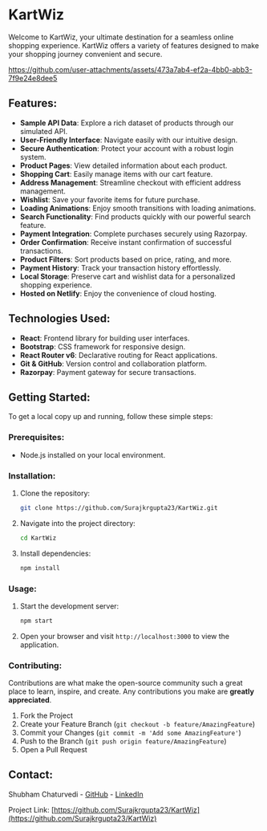 

# KartWiz

Welcome to KartWiz, your ultimate destination for a seamless online shopping experience. KartWiz offers a variety of features designed to make your shopping journey convenient and secure.



https://github.com/user-attachments/assets/473a7ab4-ef2a-4bb0-abb3-7f9e24e8dee5




## Features:

- **Sample API Data**: Explore a rich dataset of products through our simulated API.
- **User-Friendly Interface**: Navigate easily with our intuitive design.
- **Secure Authentication**: Protect your account with a robust login system.
- **Product Pages**: View detailed information about each product.
- **Shopping Cart**: Easily manage items with our cart feature.
- **Address Management**: Streamline checkout with efficient address management.
- **Wishlist**: Save your favorite items for future purchase.
- **Loading Animations**: Enjoy smooth transitions with loading animations.
- **Search Functionality**: Find products quickly with our powerful search feature.
- **Payment Integration**: Complete purchases securely using Razorpay.
- **Order Confirmation**: Receive instant confirmation of successful transactions.
- **Product Filters**: Sort products based on price, rating, and more.
- **Payment History**: Track your transaction history effortlessly.
- **Local Storage**: Preserve cart and wishlist data for a personalized shopping experience.
- **Hosted on Netlify**: Enjoy the convenience of cloud hosting.

## Technologies Used:

- **React**: Frontend library for building user interfaces.
- **Bootstrap**: CSS framework for responsive design.
- **React Router v6**: Declarative routing for React applications.
- **Git & GitHub**: Version control and collaboration platform.
- **Razorpay**: Payment gateway for secure transactions.

## Getting Started:

To get a local copy up and running, follow these simple steps:

### Prerequisites:

- Node.js installed on your local environment.

### Installation:

1. Clone the repository:

   ```bash
   git clone https://github.com/Surajkrgupta23/KartWiz.git
   ```

2. Navigate into the project directory:

   ```bash
   cd KartWiz
   ```

3. Install dependencies:

   ```bash
   npm install
   ```

### Usage:

1. Start the development server:

   ```bash
   npm start
   ```

2. Open your browser and visit `http://localhost:3000` to view the application.

### Contributing:

Contributions are what make the open-source community such a great place to learn, inspire, and create. Any contributions you make are **greatly appreciated**.

1. Fork the Project
2. Create your Feature Branch (`git checkout -b feature/AmazingFeature`)
3. Commit your Changes (`git commit -m 'Add some AmazingFeature'`)
4. Push to the Branch (`git push origin feature/AmazingFeature`)
5. Open a Pull Request

## Contact:

Shubham Chaturvedi - [GitHub](https://github.com/Surajkrgupta23) - [LinkedIn](https://www.linkedin.com/in/suraj-kr-gupta/)

Project Link: [https://github.com/Surajkrgupta23/KartWiz](https://github.com/Surajkrgupta23/KartWiz)

